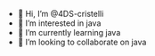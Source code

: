 - 👋 Hi, I’m @4DS-cristelli
- 👀 I’m interested in java
- 🌱 I’m currently learning java
- 💞️ I’m looking to collaborate on java


<!---
4DS-cristelli/4DS-cristelli is a ✨ special ✨ repository because its `README.md` (this file) appears on your GitHub profile.
You can click the Preview link to take a look at your changes.
--->
